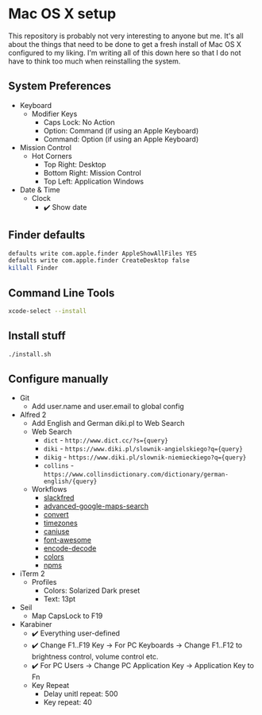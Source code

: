 # Mac OS X setup
This repository is probably not very interesting to anyone but me. It's all about the things that need to be done to get a fresh install of Mac OS X configured to my liking. I'm writing all of this down here so that I do not have to think too much when reinstalling the system.

## System Preferences
- Keyboard
  - Modifier Keys
    - Caps Lock: No Action
    - Option: Command (if using an Apple Keyboard)
    - Command: Option (if using an Apple Keyboard)
- Mission Control
  - Hot Corners
    - Top Right: Desktop
    - Bottom Right: Mission Control
    - Top Left: Application Windows
- Date & Time
  - Clock
    - :heavy_check_mark: Show date

## Finder defaults

```bash
defaults write com.apple.finder AppleShowAllFiles YES
defaults write com.apple.finder CreateDesktop false
killall Finder
```

## Command Line Tools

```bash
xcode-select --install
```

## Install stuff

```bash
./install.sh
```

## Configure manually

- Git
  - Add user.name and user.email to global config
- Alfred 2
  - Add English and German diki.pl to Web Search
  - Web Search
    - `dict` - `http://www.dict.cc/?s={query}`
    - `diki` - `https://www.diki.pl/slownik-angielskiego?q={query}`
    - `dikig` - `https://www.diki.pl/slownik-niemieckiego?q={query}`
    - `collins` - `https://www.collinsdictionary.com/dictionary/german-english/{query}`
  - Workflows
    - [slackfred](http://www.packal.org/workflow/slackfred)
    - [advanced-google-maps-search](http://www.packal.org/workflow/advanced-google-maps-search)
    - [convert](http://www.packal.org/workflow/convert)
    - [timezones](http://www.packal.org/workflow/timezones-0)
    - [caniuse](http://www.packal.org/workflow/can-i-use)
    - [font-awesome](https://github.com/ruedap/alfred-font-awesome-workflow)
    - [encode-decode](https://github.com/willfarrell/alfred-encode-decode-workflow)
    - [colors](http://www.packal.org/workflow/colors)
    - [npms](https://github.com/sindresorhus/alfred-npms)
- iTerm 2
  - Profiles
    - Colors: Solarized Dark preset
    - Text: 13pt
- Seil
  - Map CapsLock to F19
- Karabiner
  - :heavy_check_mark: Everything user-defined
  - :heavy_check_mark: Change F1..F19 Key -> For PC Keyboards -> Change F1..F12 to brightness control, volume control etc.
  - :heavy_check_mark: For PC Users -> Change PC Application Key -> Application Key to Fn
  - Key Repeat
    - Delay unitl repeat: 500
    - Key repeat: 40
